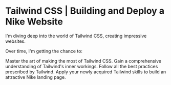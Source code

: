 # Tailwind CSS | Building and Deploy a Nike Website

I'm diving deep into the world of Tailwind CSS, creating impressive websites.

Over time, I'm getting the chance to:

Master the art of making the most of Tailwind CSS.
Gain a comprehensive understanding of Tailwind's inner workings.
Follow all the best practices prescribed by Tailwind.
Apply your newly acquired Tailwind skills to build an attractive Nike landing page.
